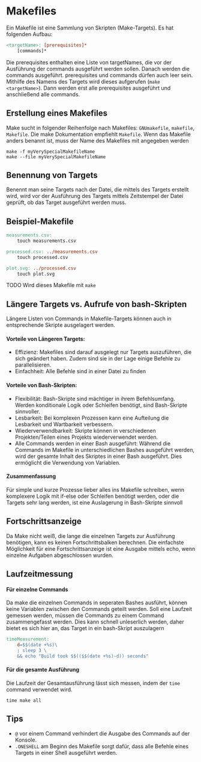 # Makefiles
Ein Makefile ist eine Sammlung von Skripten (Make-Targets). Es hat folgenden Aufbau:

```makefile
<targetName>: [prerequisites]*
    [commands]*
```
Die prerequisites enthalten eine Liste von targetNames, die vor der Ausführung der commands ausgeführt werden sollen. 
Danach werden die commands ausgeführt. prerequisites und commands dürfen auch leer sein.
Mithilfe des Namens des Targets wird dieses aufgerufen (`make <targetName>`). 
Dann werden erst alle prerequisites ausgeführt und anschließend alle commands. 

## Erstellung eines Makefiles
Make sucht in folgender Reihenfolge nach Makefiles: `GNUmakefile`, `makefile`, `Makefile`. Die make Dokumentation empfiehlt `Makefile`. 
Wenn das Makefile anders benannt ist, muss der Name des Makefiles mit angegeben werden
```commandline
make -f myVerySpecialMakefileName
make --file myVerySpecialMakefileName
```

## Benennung von Targets
Benennt man seine Targets nach der Datei, die mittels des Targets erstellt wird, wird vor der Ausführung des Targets mittels Zeitstempel der Datei geprüft, ob das Target ausgeführt werden muss.


## Beispiel-Makefile
```makefile
measurements.csv:
	touch measurements.csv

processed.csv: ../measurements.csv
	touch processed.csv

plot.svg: ../processed.csv
	touch plot.svg

```

TODO
Wird dieses Makefile mit `make`

## Längere Targets vs. Aufrufe von bash-Skripten
Längere Listen von Commands in Makefile-Targets können auch in entsprechende Skripte ausgelagert werden.

#### Vorteile von Längeren Targets:
- Effizienz: Makefiles sind darauf ausgelegt nur Targets auszuführen, die sich geändert haben. Zudem sind sie in der Lage einige Befehle zu parallelisieren. 
- Einfachheit: Alle Befehle sind in einer Datei zu finden

#### Vorteile von Bash-Skripten:
- Flexibilität: Bash-Skripte sind mächtiger in ihrem Befehlsumfang. Werden konditionale Logik oder Schleifen benötigt, sind Bash-Skripte sinnvoller.
- Lesbarkeit: Bei komplexen Prozessen kann eine Aufteilung die Lesbarkeit und Wartbarkeit verbessern.
- Wiederverwendbarkeit: Skripte können in verschiedenen Projekten/Teilen eines Projekts wiederverwendet werden.
- Alle Commands werden in einer Bash ausgeführt: Während die Commands im Makefile in unterschiedlichen Bashes ausgeführt werden, wird der gesamte Inhalt des Skriptes in einer Bash ausgeführt. Dies ermöglicht die Verwendung von Variablen.

#### Zusammenfassung
Für simple und kurze Prozesse lieber alles ins Makefile schreiben, wenn komplexere Logik mit if-else oder Schleifen benötigt werden, oder die Targets sehr lang werden, ist eine Auslagerung in Bash-Skripte sinnvoll 


## Fortschrittsanzeige
Da Make nicht weiß, die lange die einzelnen Targets zur Ausführung benötigen, kann es keinen Fortschrittsbalken berechnen.
Die einfachste Möglichkeit für eine Fortschrittsanzeige ist eine Ausgabe mittels echo, wenn einzelne Aufgaben abgeschlossen wurden.

## Laufzeitmessung

#### Für einzelne Commands
Da make die einzelnen Commands in seperaten Bashes ausführt, können keine Variablen zwischen den Commands geteilt werden.
Soll eine Laufzeit gemessen werden, müssen die Commands zu einem Command zusammengefasst werden. Dies kann schnell unleserlich werden, daher bietet es sich hier an, das Target in ein bash-Skript auszulagern
```makefile
timeMeasurement:
	d=$$(date +%s)\
    ; sleep 3 \
    && echo "Build took $$(($$(date +%s)-d)) seconds"
```

#### Für die gesamte Ausführung
Die Laufzeit der Gesamtausführung lässt sich messen, indem der `time` command verwendet wird.
```commandline
time make all
```

## Tips
- `@` vor einem Command verhindert die Ausgabe des Commands auf der Konsole.
- `.ONESHELL` am Beginn des Makefile sorgt dafür, dass alle Befehle eines Targets in einer Shell ausgeführt werden.
